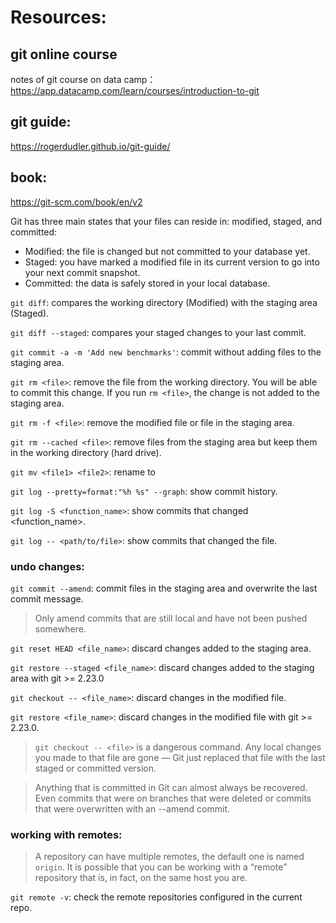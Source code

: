 
# Resources:

## git online course
notes of git course on data camp：https://app.datacamp.com/learn/courses/introduction-to-git

## git guide:
https://rogerdudler.github.io/git-guide/

## book:
https://git-scm.com/book/en/v2

Git has three main states that your files can reside in: modified, staged, and committed:
- Modified: the file is changed but not committed to your database yet.
- Staged: you have marked a modified file in its current version to go into your next commit snapshot.
- Committed: the data is safely stored in your local database.


`git diff`: compares the working directory (Modified) with the staging area (Staged).

`git diff --staged`: compares your staged changes to your last commit.

`git commit -a -m 'Add new benchmarks'`: commit without adding files to the staging area.

`git rm <file>`: remove the file from the working directory. You will be able to commit this change. If you run `rm <file>`, the change is not added to the staging area.

`git rm -f <file>`: remove the modified file or file in the staging area.

`git rm --cached <file>`: remove files from the staging area but keep them in the working directory (hard drive).

`git mv <file1> <file2>`: rename <file1> to <file2>

`git log --pretty=format:"%h %s" --graph`: show commit history.

`git log -S <function_name>`: show commits that changed <function_name>.

`git log -- <path/to/file>`: show commits that changed the file.

### undo changes:

`git commit --amend`: commit files in the staging area and overwrite the last commit message.
> Only amend commits that are still local and have not been pushed somewhere.

`git reset HEAD <file_name>`: discard changes added to the staging area.

`git restore --staged <file_name>`: discard changes added to the staging area with git >= 2.23.0

`git checkout -- <file_name>`: discard changes in the modified file.

`git restore <file_name>`: discard changes in the modified file with git >= 2.23.0.

> `git checkout -- <file>` is a dangerous command. Any local changes you made to that file are gone — Git just replaced that file with the last staged or committed version.

> Anything that is committed in Git can almost always be recovered. Even commits that were on branches that were deleted or commits that were overwritten with an --amend commit.

### working with remotes:

> A repository can have multiple remotes, the default one is named `origin`.
> It is possible that you can be working with a “remote” repository that is, in fact, on the same host you are.

`git remote -v`: check the remote repositories configured in the current repo.



